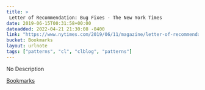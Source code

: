 ```yaml
---
title: > 
 Letter of Recommendation: Bug Fixes - The New York Times
date: 2019-06-15T00:31:58+00:00
dateadded: 2022-04-21 21:30:08 -0400
link: "https://www.nytimes.com/2019/06/11/magazine/letter-of-recommendation-bug-fixes-git.html"
bucket: Bookmarks
layout: urlnote
tags: ["patterns", "cl", "clblog", "patterns"]
--- 
```

No Description
 <!-- end excerpt --> 
<div class='bucket'><a class='internal-link' href='/buckets/bookmarks'>Bookmarks</a></div> 
